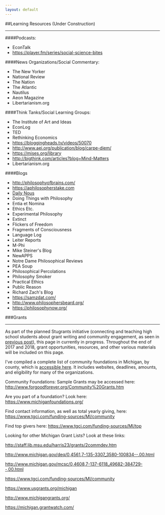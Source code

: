 ```yaml
---
layout: default
---
```

##Learning Resources (Under Construction)
____

####Podcasts:
- EconTalk
- https://player.fm/series/social-science-bites

####News Organizations/Social Commentary:

- The New Yorker
- National Review
- The Nation
- The Atlantic
- Nautilus
- Aeon Magazine
- Libertarianism.org

####Think Tanks/Social Learning Groups:
- The Institute of Art and Ideas
- EconLog
- TED
- Rethinking Economics
- https://bloggingheads.tv/videos/50070
- http://www.aei.org/publication/blog/carpe-diem/
- https://mises.org/library
- http://bigthink.com/articles?blog=Mind-Matters
- Libertarianism.org

####Blogs
- http://philosophyofbrains.com/
- https://aphilosopherstake.com
- [Daily Nous](http://dailynous.com/)
- Doing Things with Philosophy
- Entia et Nomina
- Ethics Etc.
- Experimental Philosophy
- Extinct
- Flickers of Freedom
- Fragments of Consciousness
- Language Log
- Leiter Reports
- M-Phi
- Mike Steiner's Blog
- NewAPPS
- Notre Dame Philosophical Reviews
- PEA Soup
- Philosophical Percolations
- Philosophy Smoker
- Practical Ethics
- Public Reason
- Richard Zach's Blog
- https://samzdat.com/
- http://www.philosophersbeard.org/
- https://philosophynow.org/


###Grants
____
As part of the planned Stugrants initiative (connecting and teaching high school students about grant writing and community engagement, as seen in [previous post](http://jacobleppek.org/Stugrants/)), this page in currently in progress. Throughout the end of 2017 and 2018, grant opportunities, resources, and other various materials will be included on this page. 

I've compiled a complete list of community foundations in Michigan, by county, which is [accessible here]( http://leppekja.github.io/images/Michigan%Community%Foundation%Grants.pdf). It includes websites, deadlines, amounts, and eligibility for many of the organizations.  

Community Foundations: Sample Grants may be accessed here: http://www.forgoodforever.org/Community%20Grants.htm

Are you part of a foundation? Look here: https://www.michiganfoundations.org/

Find contact information, as well as total yearly giving, here: https://www.tgci.com/funding-sources/MI/community

Find top givers here: https://www.tgci.com/funding-sources/MI/top

Looking for other Michigan Grant Lists? Look at these links:

http://staff.lib.msu.edu/harris23/grants/2commdev.htm

http://www.michigan.gov/deq/0,4561,7-135-3307_3580-100834--,00.html

http://www.michigan.gov/mcsc/0,4608,7-137-6118_49682-384729--,00.html

https://www.tgci.com/funding-sources/MI/community

https://www.usgrants.org/michigan

http://www.michigangrants.org/

https://michigan.grantwatch.com/


